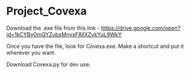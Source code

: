 # Project_Covexa

Download the .exe file from this link - https://drive.google.com/open?id=1kCYBy0mQYZubsMnyxF8llXZvkYuL9WkY

Once you have the file, look for Covexa.exe. Make a shortcut and put it wherever you want.

Download Covexa.py for dev use.
